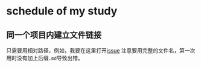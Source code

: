 # schedule of my study
## 同一个项目内建立文件链接
只需要用相对路径，例如，我要在这里打开[issue](/issue.md) 注意要用完整的文件名，第一次用时没有加上后缀`.md`导致出错。
